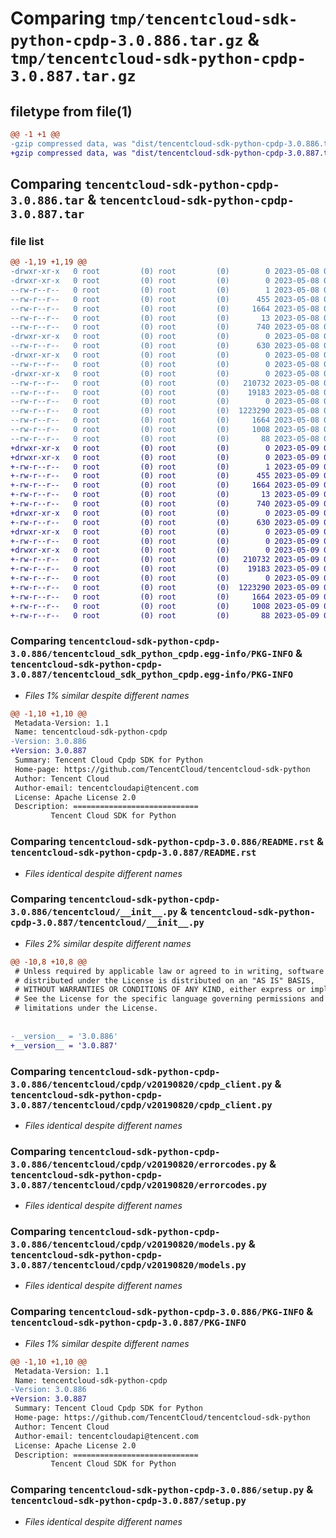 # Comparing `tmp/tencentcloud-sdk-python-cpdp-3.0.886.tar.gz` & `tmp/tencentcloud-sdk-python-cpdp-3.0.887.tar.gz`

## filetype from file(1)

```diff
@@ -1 +1 @@
-gzip compressed data, was "dist/tencentcloud-sdk-python-cpdp-3.0.886.tar", last modified: Mon May  8 03:11:29 2023, max compression
+gzip compressed data, was "dist/tencentcloud-sdk-python-cpdp-3.0.887.tar", last modified: Tue May  9 02:41:48 2023, max compression
```

## Comparing `tencentcloud-sdk-python-cpdp-3.0.886.tar` & `tencentcloud-sdk-python-cpdp-3.0.887.tar`

### file list

```diff
@@ -1,19 +1,19 @@
-drwxr-xr-x   0 root         (0) root         (0)        0 2023-05-08 03:11:29.000000 tencentcloud-sdk-python-cpdp-3.0.886/
-drwxr-xr-x   0 root         (0) root         (0)        0 2023-05-08 03:11:29.000000 tencentcloud-sdk-python-cpdp-3.0.886/tencentcloud_sdk_python_cpdp.egg-info/
--rw-r--r--   0 root         (0) root         (0)        1 2023-05-08 03:11:29.000000 tencentcloud-sdk-python-cpdp-3.0.886/tencentcloud_sdk_python_cpdp.egg-info/dependency_links.txt
--rw-r--r--   0 root         (0) root         (0)      455 2023-05-08 03:11:29.000000 tencentcloud-sdk-python-cpdp-3.0.886/tencentcloud_sdk_python_cpdp.egg-info/SOURCES.txt
--rw-r--r--   0 root         (0) root         (0)     1664 2023-05-08 03:11:29.000000 tencentcloud-sdk-python-cpdp-3.0.886/tencentcloud_sdk_python_cpdp.egg-info/PKG-INFO
--rw-r--r--   0 root         (0) root         (0)       13 2023-05-08 03:11:29.000000 tencentcloud-sdk-python-cpdp-3.0.886/tencentcloud_sdk_python_cpdp.egg-info/top_level.txt
--rw-r--r--   0 root         (0) root         (0)      740 2023-05-08 03:11:29.000000 tencentcloud-sdk-python-cpdp-3.0.886/README.rst
-drwxr-xr-x   0 root         (0) root         (0)        0 2023-05-08 03:11:29.000000 tencentcloud-sdk-python-cpdp-3.0.886/tencentcloud/
--rw-r--r--   0 root         (0) root         (0)      630 2023-05-08 03:11:29.000000 tencentcloud-sdk-python-cpdp-3.0.886/tencentcloud/__init__.py
-drwxr-xr-x   0 root         (0) root         (0)        0 2023-05-08 03:11:29.000000 tencentcloud-sdk-python-cpdp-3.0.886/tencentcloud/cpdp/
--rw-r--r--   0 root         (0) root         (0)        0 2023-05-08 03:11:29.000000 tencentcloud-sdk-python-cpdp-3.0.886/tencentcloud/cpdp/__init__.py
-drwxr-xr-x   0 root         (0) root         (0)        0 2023-05-08 03:11:29.000000 tencentcloud-sdk-python-cpdp-3.0.886/tencentcloud/cpdp/v20190820/
--rw-r--r--   0 root         (0) root         (0)   210732 2023-05-08 03:11:29.000000 tencentcloud-sdk-python-cpdp-3.0.886/tencentcloud/cpdp/v20190820/cpdp_client.py
--rw-r--r--   0 root         (0) root         (0)    19183 2023-05-08 03:11:29.000000 tencentcloud-sdk-python-cpdp-3.0.886/tencentcloud/cpdp/v20190820/errorcodes.py
--rw-r--r--   0 root         (0) root         (0)        0 2023-05-08 03:11:29.000000 tencentcloud-sdk-python-cpdp-3.0.886/tencentcloud/cpdp/v20190820/__init__.py
--rw-r--r--   0 root         (0) root         (0)  1223290 2023-05-08 03:11:29.000000 tencentcloud-sdk-python-cpdp-3.0.886/tencentcloud/cpdp/v20190820/models.py
--rw-r--r--   0 root         (0) root         (0)     1664 2023-05-08 03:11:29.000000 tencentcloud-sdk-python-cpdp-3.0.886/PKG-INFO
--rw-r--r--   0 root         (0) root         (0)     1008 2023-05-08 03:11:29.000000 tencentcloud-sdk-python-cpdp-3.0.886/setup.py
--rw-r--r--   0 root         (0) root         (0)       88 2023-05-08 03:11:29.000000 tencentcloud-sdk-python-cpdp-3.0.886/setup.cfg
+drwxr-xr-x   0 root         (0) root         (0)        0 2023-05-09 02:41:48.000000 tencentcloud-sdk-python-cpdp-3.0.887/
+drwxr-xr-x   0 root         (0) root         (0)        0 2023-05-09 02:41:48.000000 tencentcloud-sdk-python-cpdp-3.0.887/tencentcloud_sdk_python_cpdp.egg-info/
+-rw-r--r--   0 root         (0) root         (0)        1 2023-05-09 02:41:48.000000 tencentcloud-sdk-python-cpdp-3.0.887/tencentcloud_sdk_python_cpdp.egg-info/dependency_links.txt
+-rw-r--r--   0 root         (0) root         (0)      455 2023-05-09 02:41:48.000000 tencentcloud-sdk-python-cpdp-3.0.887/tencentcloud_sdk_python_cpdp.egg-info/SOURCES.txt
+-rw-r--r--   0 root         (0) root         (0)     1664 2023-05-09 02:41:48.000000 tencentcloud-sdk-python-cpdp-3.0.887/tencentcloud_sdk_python_cpdp.egg-info/PKG-INFO
+-rw-r--r--   0 root         (0) root         (0)       13 2023-05-09 02:41:48.000000 tencentcloud-sdk-python-cpdp-3.0.887/tencentcloud_sdk_python_cpdp.egg-info/top_level.txt
+-rw-r--r--   0 root         (0) root         (0)      740 2023-05-09 02:41:48.000000 tencentcloud-sdk-python-cpdp-3.0.887/README.rst
+drwxr-xr-x   0 root         (0) root         (0)        0 2023-05-09 02:41:48.000000 tencentcloud-sdk-python-cpdp-3.0.887/tencentcloud/
+-rw-r--r--   0 root         (0) root         (0)      630 2023-05-09 02:41:48.000000 tencentcloud-sdk-python-cpdp-3.0.887/tencentcloud/__init__.py
+drwxr-xr-x   0 root         (0) root         (0)        0 2023-05-09 02:41:48.000000 tencentcloud-sdk-python-cpdp-3.0.887/tencentcloud/cpdp/
+-rw-r--r--   0 root         (0) root         (0)        0 2023-05-09 02:41:48.000000 tencentcloud-sdk-python-cpdp-3.0.887/tencentcloud/cpdp/__init__.py
+drwxr-xr-x   0 root         (0) root         (0)        0 2023-05-09 02:41:48.000000 tencentcloud-sdk-python-cpdp-3.0.887/tencentcloud/cpdp/v20190820/
+-rw-r--r--   0 root         (0) root         (0)   210732 2023-05-09 02:41:48.000000 tencentcloud-sdk-python-cpdp-3.0.887/tencentcloud/cpdp/v20190820/cpdp_client.py
+-rw-r--r--   0 root         (0) root         (0)    19183 2023-05-09 02:41:48.000000 tencentcloud-sdk-python-cpdp-3.0.887/tencentcloud/cpdp/v20190820/errorcodes.py
+-rw-r--r--   0 root         (0) root         (0)        0 2023-05-09 02:41:48.000000 tencentcloud-sdk-python-cpdp-3.0.887/tencentcloud/cpdp/v20190820/__init__.py
+-rw-r--r--   0 root         (0) root         (0)  1223290 2023-05-09 02:41:48.000000 tencentcloud-sdk-python-cpdp-3.0.887/tencentcloud/cpdp/v20190820/models.py
+-rw-r--r--   0 root         (0) root         (0)     1664 2023-05-09 02:41:48.000000 tencentcloud-sdk-python-cpdp-3.0.887/PKG-INFO
+-rw-r--r--   0 root         (0) root         (0)     1008 2023-05-09 02:41:48.000000 tencentcloud-sdk-python-cpdp-3.0.887/setup.py
+-rw-r--r--   0 root         (0) root         (0)       88 2023-05-09 02:41:48.000000 tencentcloud-sdk-python-cpdp-3.0.887/setup.cfg
```

### Comparing `tencentcloud-sdk-python-cpdp-3.0.886/tencentcloud_sdk_python_cpdp.egg-info/PKG-INFO` & `tencentcloud-sdk-python-cpdp-3.0.887/tencentcloud_sdk_python_cpdp.egg-info/PKG-INFO`

 * *Files 1% similar despite different names*

```diff
@@ -1,10 +1,10 @@
 Metadata-Version: 1.1
 Name: tencentcloud-sdk-python-cpdp
-Version: 3.0.886
+Version: 3.0.887
 Summary: Tencent Cloud Cpdp SDK for Python
 Home-page: https://github.com/TencentCloud/tencentcloud-sdk-python
 Author: Tencent Cloud
 Author-email: tencentcloudapi@tencent.com
 License: Apache License 2.0
 Description: ============================
         Tencent Cloud SDK for Python
```

### Comparing `tencentcloud-sdk-python-cpdp-3.0.886/README.rst` & `tencentcloud-sdk-python-cpdp-3.0.887/README.rst`

 * *Files identical despite different names*

### Comparing `tencentcloud-sdk-python-cpdp-3.0.886/tencentcloud/__init__.py` & `tencentcloud-sdk-python-cpdp-3.0.887/tencentcloud/__init__.py`

 * *Files 2% similar despite different names*

```diff
@@ -10,8 +10,8 @@
 # Unless required by applicable law or agreed to in writing, software
 # distributed under the License is distributed on an "AS IS" BASIS,
 # WITHOUT WARRANTIES OR CONDITIONS OF ANY KIND, either express or implied.
 # See the License for the specific language governing permissions and
 # limitations under the License.
 
 
-__version__ = '3.0.886'
+__version__ = '3.0.887'
```

### Comparing `tencentcloud-sdk-python-cpdp-3.0.886/tencentcloud/cpdp/v20190820/cpdp_client.py` & `tencentcloud-sdk-python-cpdp-3.0.887/tencentcloud/cpdp/v20190820/cpdp_client.py`

 * *Files identical despite different names*

### Comparing `tencentcloud-sdk-python-cpdp-3.0.886/tencentcloud/cpdp/v20190820/errorcodes.py` & `tencentcloud-sdk-python-cpdp-3.0.887/tencentcloud/cpdp/v20190820/errorcodes.py`

 * *Files identical despite different names*

### Comparing `tencentcloud-sdk-python-cpdp-3.0.886/tencentcloud/cpdp/v20190820/models.py` & `tencentcloud-sdk-python-cpdp-3.0.887/tencentcloud/cpdp/v20190820/models.py`

 * *Files identical despite different names*

### Comparing `tencentcloud-sdk-python-cpdp-3.0.886/PKG-INFO` & `tencentcloud-sdk-python-cpdp-3.0.887/PKG-INFO`

 * *Files 1% similar despite different names*

```diff
@@ -1,10 +1,10 @@
 Metadata-Version: 1.1
 Name: tencentcloud-sdk-python-cpdp
-Version: 3.0.886
+Version: 3.0.887
 Summary: Tencent Cloud Cpdp SDK for Python
 Home-page: https://github.com/TencentCloud/tencentcloud-sdk-python
 Author: Tencent Cloud
 Author-email: tencentcloudapi@tencent.com
 License: Apache License 2.0
 Description: ============================
         Tencent Cloud SDK for Python
```

### Comparing `tencentcloud-sdk-python-cpdp-3.0.886/setup.py` & `tencentcloud-sdk-python-cpdp-3.0.887/setup.py`

 * *Files identical despite different names*

